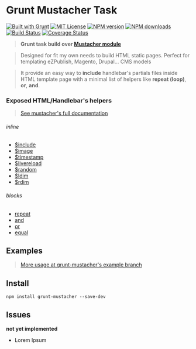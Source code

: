 <a name="description"></a>
# Grunt Mustacher Task

[![Built with Grunt][grunt-img]](http://gruntjs.com/) [![MIT License][license-img]][license-url] [![NPM version][npm-version-img]][npm-url] [![NPM downloads][npm-downloads-img]][npm-url] [![Build Status][travis-img]][travis-url] [![Coverage Status][coverall-img]][coverall-url]

> **Grunt task build over [Mustacher module](https://www.npmjs.com/package/mustacher)**

> Designed for fit my own needs to build HTML static pages. Perfect for templating eZPublish, Magento, Drupal... CMS models

> It provide an easy way to **include** handlebar's partials files inside HTML template page with a minimal list of helpers like **repeat (loop)**, **or**, **and**.

<a name="exposed-helpers"></a>
### Exposed HTML/Handlebar's helpers

> [See mustacher's full documentation](https://github.com/sixertoy/mustacher)

###### inline

* [$include](#include)
* [$image](#image)
* [$timestamp](#timestamp)
* [$livereload](#livereload)
* [$random](#random)
* [$ldim](#literals)
* [$rdim](#literals)

###### blocks

* [repeat](#repeat)
* [and](#and)
* [or](#or)
* [equal](#equal)

## Examples

> [More usage at grunt-mustacher's example branch](https://github.com/sixertoy/grunt-mustacher/tree/examples)

<a name="install"></a>
## Install

```shell
npm install grunt-mustacher --save-dev
```

## Issues

**not yet implemented**

- Lorem Ipsum

[grunt-img]: https://cdn.gruntjs.com/builtwith.png

[license-img]: http://img.shields.io/badge/license-MIT-blue.svg?style=flat-square
[license-url]: LICENSE-MIT

[coverall-url]: https://coveralls.io/r/sixertoy/mustacher
[coverall-img]: https://img.shields.io/coveralls/sixertoy/mustacher.svg?style=flat-square

[npm-url]: https://npmjs.org/package/mustacher
[npm-version-img]: http://img.shields.io/npm/v/mustacher.svg?style=flat-square
[npm-downloads-img]: http://img.shields.io/npm/dm/mustacher.svg?style=flat-square

[travis-url]: https://travis-ci.org/sixertoy/mustacher
[travis-img]: http://img.shields.io/travis/sixertoy/mustacher.svg?style=flat-square
